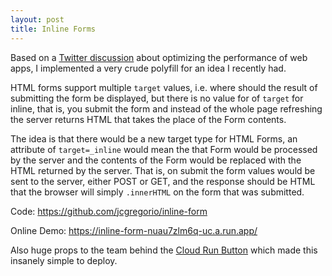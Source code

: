 ```yaml
---
layout: post
title: Inline Forms
---
```


Based on a [Twitter
discussion](https://twitter.com/bitworking/status/1190822233528242182) about
optimizing the performance of web apps, I implemented a very crude polyfill for
an idea I recently had.

HTML forms support multiple `target` values, i.e. where should the result of
submitting the form be displayed, but there is no value for of `target` for
inline, that is, you submit the form and instead of the whole page refreshing
the server returns HTML that takes the place of the Form contents.

The idea is that there would be a new target type for HTML Forms, an attribute
of `target=_inline` would mean the that Form would be processed by the server
and the contents of the Form would be replaced with the HTML returned by the
server. That is, on submit the form values would be sent to the server, either
POST or GET, and the response should be HTML that the browser will simply
`.innerHTML` on the form that was submitted.

Code: https://github.com/jcgregorio/inline-form

Online Demo: https://inline-form-nuau7zlm6q-uc.a.run.app/

Also huge props to the team behind the [Cloud Run
Button](https://cloud.google.com/blog/products/serverless/introducing-cloud-run-button-click-to-deploy-your-git-repos-to-google-cloud)
which made this insanely simple to deploy.
